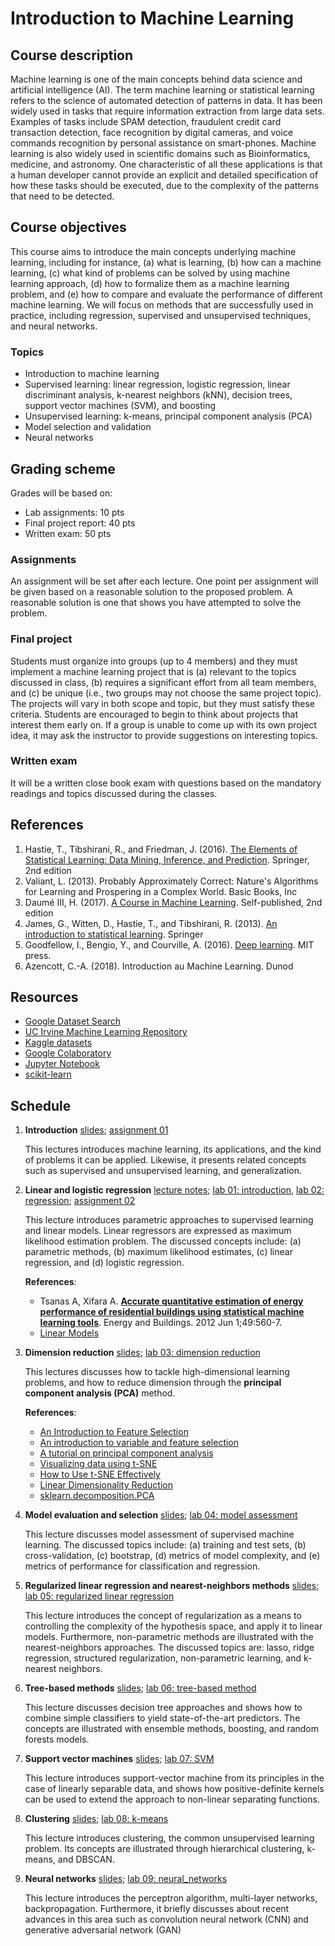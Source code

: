 # Introduction to Machine Learning

## Course description

Machine learning is one of the main concepts behind data science and artificial intelligence (AI). The term machine learning or statistical learning refers to the science of automated detection of patterns in data. It has been widely used in tasks that require information extraction from large data sets. Examples of tasks include SPAM detection, fraudulent credit card transaction detection, face recognition by digital cameras, and voice commands recognition by personal assistance on smart-phones. Machine learning is also widely used in scientific domains such as Bioinformatics, medicine, and astronomy. One characteristic of all these applications is that a human developer cannot provide an explicit and detailed specification of how these tasks should be executed, due to the complexity of the patterns that need to be detected.

## Course objectives

This course aims to introduce the main concepts underlying machine learning, including for instance, (a) what is learning,  (b) how can a machine learning, (c) what kind of problems can be solved by using machine learning approach, (d) how to formalize them as a machine learning problem, and (e) how to compare and evaluate the performance of different machine learning. We will focus on methods that are successfully used in practice, including regression, supervised and unsupervised techniques, and neural networks.

### Topics
 * Introduction to machine learning
 * Supervised learning: linear regression, logistic regression, linear discriminant analysis, k-nearest neighbors (kNN), decision trees, support vector machines (SVM), and boosting
 * Unsupervised learning: k-means, principal component analysis (PCA)
 * Model selection and validation
 * Neural networks

## Grading scheme

Grades will be based on:

 * Lab assignments: 10 pts 
 * Final project report: 40 pts 
 * Written exam: 50 pts

### Assignments

An assignment will be set after each lecture. One point per assignment will be given based on a reasonable solution to the proposed problem. A reasonable solution is one that shows you have attempted to solve the problem.

### Final project

Students must organize into groups (up to 4 members) and they must implement a machine learning project that is (a) relevant to the topics discussed in class, (b) requires a significant effort from all team members, and (c) be unique (i.e., two groups may not choose the same project topic). The projects will vary in both scope and topic, but they must satisfy these criteria. Students are encouraged to begin to think about projects that interest them early on. If a group is unable to come up with its own project idea, it may ask the instructor to provide suggestions on interesting topics.

### Written exam

It will be a written close book exam with questions based on the mandatory readings and topics discussed during the classes.

## References

1. Hastie, T., Tibshirani, R., and Friedman, J. (2016). [The Elements of Statistical Learning: Data Mining, Inference, and Prediction](http://web.stanford.edu/~hastie/ElemStatLearn/). Springer, 2nd edition
2. Valiant, L. (2013). Probably Approximately Correct: Nature's Algorithms for Learning and Prospering in a Complex World. Basic Books, Inc
3. Daumé III, H. (2017). [A Course in Machine Learning](http://ciml.info/dl/v0_99/ciml-v0_99-all.pdf). Self-published, 2nd edition 
4. James, G., Witten, D., Hastie, T., and Tibshirani, R. (2013). [An introduction to statistical learning](http://www-bcf.usc.edu/~gareth/ISL/). Springer
5. Goodfellow, I., Bengio, Y., and Courville, A. (2016). [Deep learning](https://www.deeplearningbook.org/). MIT press. 
6. Azencott, C.-A. (2018). Introduction au Machine Learning. Dunod

## Resources

* [Google Dataset Search](https://toolbox.google.com/datasetsearch)
* [UC Irvine Machine Learning Repository](https://archive.ics.uci.edu/ml/index.php)
* [Kaggle datasets](https://www.kaggle.com/datasets)
* [Google Colaboratory](https://colab.research.google.com)
* [Jupyter Notebook](https://jupyter.org/)
* [scikit-learn](https://scikit-learn.org/stable/documentation.html)

## Schedule

1. **Introduction** [slides](01-lectures/01_introduction.pdf); [assignment 01](02-assignments/assignments_01.pdf)
	
	This lectures introduces machine learning, its applications, and the kind of problems it can be applied. Likewise, it presents related concepts such as supervised and unsupervised learning, and generalization.
	
2. **Linear and logistic regression** [lecture notes](01-lectures/02_linear_and_logistic_regression.pdf); [lab 01: introduction](03-labs/lab01_manipulating_data.ipynb), [lab 02: regression](03-labs/lab02_regression_algorithms.ipynb); [assignment 02](02-assignments/assignments_02.pdf)

	This lecture introduces parametric approaches to supervised learning and linear models. Linear regressors are expressed as maximum likelihood estimation problem. The discussed concepts include: (a) parametric methods, (b) maximum likelihood estimates, (c) linear regression, and (d) logistic regression.
	
	**References**:
	- Tsanas A, Xifara A. [**Accurate quantitative estimation of energy performance of residential buildings using statistical machine learning tools**](http://people.maths.ox.ac.uk/tsanas/Preprints/ENB2012.pdf). Energy and Buildings. 2012 Jun 1;49:560-7.
	- [Linear Models](http://ciml.info/dl/v0_99/ciml-v0_99-ch07.pdf)
	
3. **Dimension reduction** [slides](01-lectures/03_dimension_reduction.pdf); [lab 03: dimension reduction](03-labs/lab03_dimensionality_reduction.ipynb)

	This lectures discusses how to tackle high-dimensional learning problems, and how to reduce dimension through the **principal component analysis (PCA)** method.
	
	**References**:
	 - [An Introduction to Feature Selection](https://link.springer.com/chapter/10.1007/978-1-4614-6849-3_19)
	 - [An introduction to variable and feature selection](http://jmlr.org/papers/v3/guyon03a.html)
	 - [A tutorial on principal component analysis](https://arxiv.org/abs/1404.1100)
	 - [Visualizing data using t-SNE](http://jmlr.org/papers/volume9/vandermaaten08a/vandermaaten08a.pdf)
	 - [How to Use t-SNE Effectively](https://distill.pub/2016/misread-tsne)
	 - [Linear Dimensionality Reduction](http://ciml.info/dl/v0_99/ciml-v0_99-ch15.pdf)
	 - [sklearn.decomposition.PCA](https://scikit-learn.org/stable/modules/generated/sklearn.decomposition.PCA.html)

4. **Model evaluation and selection** [slides](01-lectures/04_model_assessment.pdf); [lab 04: model assessment](03-labs/lab04_model_assessment.ipynb)

	This lecture discusses model assessment of supervised machine learning. The discussed topics include: (a) training and test sets, (b) cross-validation, (c) bootstrap, (d) metrics of model complexity, and (e) metrics of performance for classification and regression. 
	
5. **Regularized linear regression and nearest-neighbors methods** [slides](); [lab 05: regularized linear regression]()

	This lecture introduces the concept of regularization as a means to controlling the complexity of the hypothesis space, and apply it to linear models. Furthermore, non-parametric methods are illustrated with the nearest-neighbors approaches. The discussed topics are: lasso, ridge regression, structured regularization, non-parametric learning, and k-nearest neighbors.
	
6. **Tree-based methods** [slides](); [lab 06: tree-based method]()
	
	This lecture discusses decision tree approaches and shows how to combine simple classifiers to yield state-of-the-art predictors. The concepts are illustrated with ensemble methods, boosting, and random forests models.
	
7. **Support vector machines** [slides](); [lab 07: SVM]()

	This lecture introduces support-vector machine from its principles in the case of linearly separable data, and shows how positive-definite kernels can be used to extend the approach to non-linear separating functions.
	
8. **Clustering** [slides](); [lab 08: k-means]()
	
	This lecture introduces clustering, the common unsupervised learning problem. Its concepts are illustrated through hierarchical clustering, k-means, and DBSCAN.
	 
9. **Neural networks** [slides](); [lab 09: neural_networks]()

	This lecture introduces the perceptron algorithm, multi-layer networks, backpropagation. Furthermore, it briefly discusses about recent advances in this area such as convolution neural network (CNN) and generative adversarial network (GAN)





